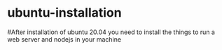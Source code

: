 # ubuntu-installation

#After installation of ubuntu 20.04 you need to install the things to run a web server and nodejs in your machine
